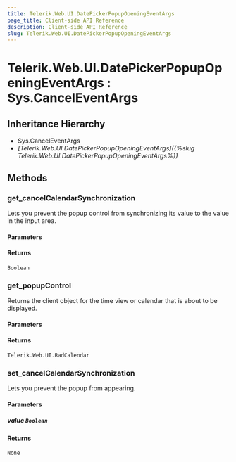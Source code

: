 ```yaml
---
title: Telerik.Web.UI.DatePickerPopupOpeningEventArgs
page_title: Client-side API Reference
description: Client-side API Reference
slug: Telerik.Web.UI.DatePickerPopupOpeningEventArgs
---
```


# Telerik.Web.UI.DatePickerPopupOpeningEventArgs : Sys.CancelEventArgs 

## Inheritance Hierarchy

* Sys.CancelEventArgs
* *[Telerik.Web.UI.DatePickerPopupOpeningEventArgs]({%slug Telerik.Web.UI.DatePickerPopupOpeningEventArgs%})*

## Methods

###  get_cancelCalendarSynchronization

Lets you prevent the popup control from synchronizing its value to the value in the input area.

#### Parameters

#### Returns

`Boolean` 

###  get_popupControl

Returns the client object for the time view or calendar that is about to be displayed.

#### Parameters

#### Returns

`Telerik.Web.UI.RadCalendar` 

###  set_cancelCalendarSynchronization

Lets you prevent the popup from appearing.

#### Parameters

##### value `Boolean`

#### Returns

`None` 


